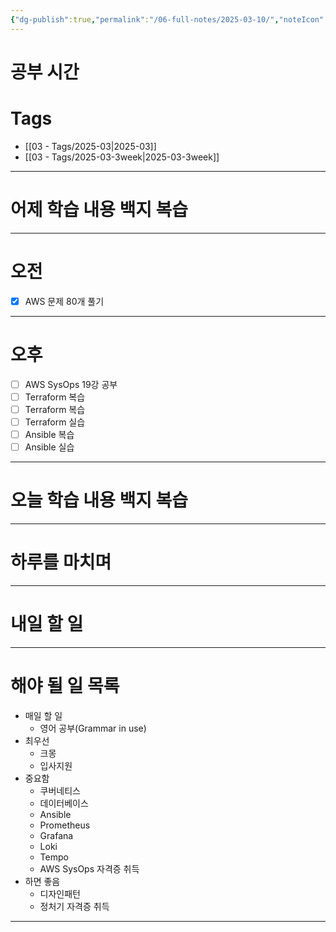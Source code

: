 ```yaml
---
{"dg-publish":true,"permalink":"/06-full-notes/2025-03-10/","noteIcon":""}
---
```


# 공부 시간

# Tags
- [[03 - Tags/2025-03\|2025-03]]
- [[03 - Tags/2025-03-3week\|2025-03-3week]]

---
# 어제 학습 내용 백지 복습

---
# 오전
- [x] AWS 문제 80개 풀기
---
# 오후
- [ ] AWS SysOps 19강 공부
- [ ] Terraform 복습
- [ ] Terraform 복습
- [ ] Terraform 실습
- [ ] Ansible 복습
- [ ] Ansible 실습
---
# 오늘 학습 내용 백지 복습

---
# 하루를 마치며
---
# 내일 할 일
---
# 해야 될 일 목록
- 매일 할 일
	- 영어 공부(Grammar in use)
- 최우선
	- 크몽
	- 입사지원
- 중요함
	- 쿠버네티스
	- 데이터베이스
	- Ansible
	- Prometheus
	- Grafana
	- Loki
	- Tempo
	- AWS SysOps 자격증 취득
- 하면 좋음
	- 디자인패턴
	- 정처기 자격증 취득
---